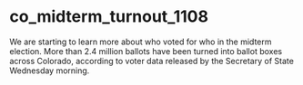 # co_midterm_turnout_1108
We are starting to learn more about who voted for who in the midterm election.  More than 2.4 million ballots have been turned into ballot boxes across Colorado, according to voter data released by the Secretary of State Wednesday morning.
